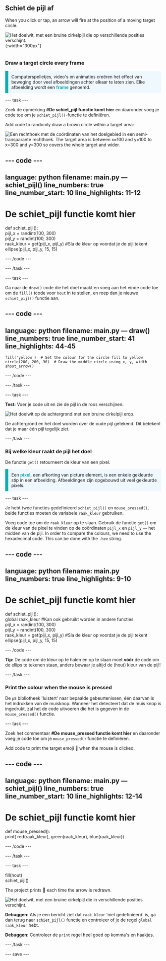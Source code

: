 ## Schiet de pijl af

<div style="display: flex; flex-wrap: wrap">
<div style="flex-basis: 200px; flex-grow: 1; margin-right: 15px;">
When you click or tap, an arrow will fire at the position of a moving target circle. 
</div>
<div>

![Het doelwit, met een bruine cirkelpijl die op verschillende posities verschijnt.](images/fire_arrow.gif){:width="300px"}

</div>
</div>

### Draw a target circle every frame

<p style="border-left: solid; border-width:10px; border-color: #0faeb0; background-color: aliceblue; padding: 10px;"> Computerspelletjes, video's en animaties creëren het effect van beweging door veel afbeeldingen achter elkaar te laten zien. Elke afbeelding wordt een <span style="color: #0faeb0; font-weight: bold;"> frame </span>genoemd.   
</p>

--- task ---

Zoek de opmerking **#De schiet_pijl functie komt hier** en daaronder voeg je code toe om je `schiet_pijl()`-functie te definiëren.

Add code to randomly draw a brown circle within a target area:

![Een rechthoek met de coördinaten van het doelgebied in een semi-transparante rechthoek. The target area is between x=100 and y=100 to x=300 and y=300 so covers the whole target and wider.](images/target_area.png)

--- code ---
---
language: python filename: main.py — schiet_pijl() line_numbers: true line_number_start: 10
line_highlights: 11-12
---
# De schiet_pijl functie komt hier
def schiet_pijl():    
pijl_x = randint(100, 300)    
pijl_y = randint(100, 300)    
raak_kleur = get(pijl_x, pijl_y) #Sla de kleur op voordat je de pijl tekent   
ellipse(pijl_x, pijl_y, 15, 15)

--- /code ---

--- /task ---

--- task ---

Ga naar de `draw()` code die het doel maakt en voeg aan het einde code toe om de `fill()` tcode voor `hout` in te stellen, en roep dan je nieuwe `schiet_pijl()` functie aan.

--- code ---
---
language: python filename: main.py — draw() line_numbers: true line_number_start: 41
line_highlights: 44-45
---

    fill('yellow')  # Set the colour for the circle fill to yellow      
    circle(200, 200, 30)  # Draw the middle circle using x, y, width
    shoot_arrow()

--- /code ---

--- /task ---

--- task ---

**Test:** Voer je code uit en zie de pijl in de roos verschijnen.

![Het doelwit op de achtergrond met een bruine cirkelpijl erop.](images/fire_arrow.gif)

De achtergrond en het doel worden over de oude pijl getekend. Dit betekent dat je maar één pijl tegelijk ziet.

--- /task ---

### Bij welke kleur raakt de pijl het doel

De functie `get()` retourneert de kleur van een pixel.

<p style="border-left: solid; border-width:10px; border-color: #0faeb0; background-color: aliceblue; padding: 10px;">
Een <span style="color: #0faeb0; font-weight: bold;">pixel</span>, een afkorting van picture element, is een enkele gekleurde stip in een afbeelding. Afbeeldingen zijn opgebouwd uit veel gekleurde pixels.
</p>

--- task ---

Je hebt twee functies gedefinieerd `schiet_pijl()` en `mouse_pressed()`, beide functies moeten de variabele `raak_kleur` gebruiken.

Voeg code toe om de `raak_kleur` op te slaan. Gebruik de functie `get()` om de kleur van de pixel te vinden op de coördinaten `pijl_x` en `pijl_y` — het midden van de pijl. In order to compare the colours, we need to use the hexadecimal code. This can be done with the `.hex` string.

--- code ---
---
language: python filename: main.py line_numbers: true
line_highlights: 9-10
---
# De schiet_pijl functie komt hier
def schiet_pijl():    
global raak_kleur #Kan ook gebruikt worden in andere functies     
pijl_x = randint(100, 300)     
pijl_y = randint(100, 300)     
raak_kleur = get(pijl_x, pijl_y) #Sla de kleur op voordat je de pijl tekent     
ellipse(pijl_x, pijl_y, 15, 15)

--- /code ---

**Tip:** De code om de kleur op te halen en op te slaan moet **vóór** de code om de ellips te tekenen staan, anders bewaar je altijd de (hout) kleur van de pijl!

--- /task ---

### Print the colour when the mouse is pressed

De `p5` bibliotheek 'luistert' naar bepaalde gebeurtenissen, één daarvan is het indrukken van de muisknop. Wanneer het detecteert dat de muis knop is ingedrukt, zal het de code uitvoeren die het is gegeven in de `mouse_pressed()` functie.

--- task ---

Zoek het commentaar **#De mouse_pressed functie komt hier** en daaronder voeg je code toe om je `mouse_pressed()` functie te definiëren.

Add code to print the target emoji 🎯 when the mouse is clicked.

--- code ---
---
language: python filename: main.py — schiet_pijl() line_numbers: true line_number_start: 10
line_highlights: 12-14
---

# De schiet_pijl functie komt hier
def mouse_pressed():    
print( red(raak_kleur), green(raak_kleur), blue(raak_kleur))

--- /code ---

--- /task ---

--- task ---

fill(hout)   
schiet_pijl()

The project prints 🎯 each time the arrow is redrawn.

![Het doelwit, met een bruine cirkelpijl die in verschillende posities verschijnt.](images/fire_arrow.gif)

**Debuggen:** Als je een bericht ziet dat `raak_kleur` 'niet gedefinieerd' is, ga dan terug naar `schiet_pijl()` functie en controleer of je de regel `global raak_kleur` hebt.

**Debuggen:** Controleer de `print` regel heel goed op komma's en haakjes.

--- /task ---

--- save ---
